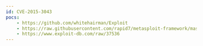 ```yaml
---
id: CVE-2015-3043
pocs:
    - https://github.com/whitehairman/Exploit
    - https://raw.githubusercontent.com/rapid7/metasploit-framework/master/modules/exploits/multi/browser/adobe_flash_nellymoser_bof.rb
    - https://www.exploit-db.com/raw/37536
---
```


